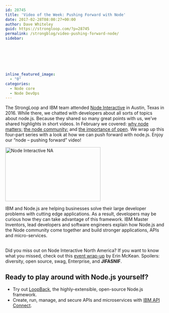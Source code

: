```yaml
---
id: 28745
title: 'Video of the Week: Pushing Forward with Node'
date: 2017-02-28T08:00:27+00:00
author: Dave Whiteley
guid: https://strongloop.com/?p=28745
permalink: /strongblog/video-pushing-forward-node/
sidebar:







inline_featured_image:
  - "0"
categories:
  - Node core
  - Node DevOps
---
```

The StrongLoop and IBM team attended [Node Interactive](https://strongloop.com/strongblog/node-interactive-north-america-wrap-up/) in Austin, Texas in 2016. While there, we chatted with developers about all sorts of topics about node.js. Because they shared so many great points with us, we&#8217;ve shared highlights in short videos. In February we covered: [why node matters;](https://strongloop.com/strongblog/video-of-the-week-why-node-matters/) [the node community;](https://strongloop.com/strongblog/video-of-the-week-node-community/) and [the importance of open](https://strongloop.com/strongblog/video-of-the-week-the-importance-of-open/). We wrap up this four-part series with a look at how we can push forward with node.js. Enjoy our &#8220;node &#8211; pushing forward&#8221; video!
  
<!--more-->

[<img class="aligncenter size-medium wp-image-28257" src="https://strongloop.com/wp-content/uploads/2016/09/Node-Interactive-NA-300x170.png" alt="Node Interactive NA" width="300" height="170" srcset="https://strongloop.com/wp-content/uploads/2016/09/Node-Interactive-NA-300x170.png 300w, https://strongloop.com/wp-content/uploads/2016/09/Node-Interactive-NA.png 435w" sizes="(max-width: 300px) 100vw, 300px" />](https://strongloop.com/wp-content/uploads/2016/09/Node-Interactive-NA.png)
  
IBM and Node.js are helping businesses solve their large developer problems with cutting edge applications. As a result, developers may be curious how they can take advantage of this framework. IBM Master Inventors, lead developers and software engineers explain how Node.js and the Node community come together and build stronger applications, APIs and micro-services.

## 

Did you miss out on Node Interactive North America? If you want to know what you missed, check out this [event wrap-up](https://strongloop.com/strongblog/node-interactive-north-america-wrap-up/) by Erin McKean. Spoilers: diversity, open source, swag, Enterprise, and **JIFASNIF**.

## Ready to play around with Node.js yourself?

  * Try out <a href="http://loopback.io/" target="_blank" data-cke-saved-href="http://loopback.io/">LoopBack</a>, the highly-extensible, open-source Node.js framework.
  * Create, run, manage, and secure APIs and microservices with <a href="https://console.ng.bluemix.net/docs/services/apiconnect/index.html" target="_blank" data-cke-saved-href="https://console.ng.bluemix.net/docs/services/apiconnect/index.html">IBM API Connect</a>.